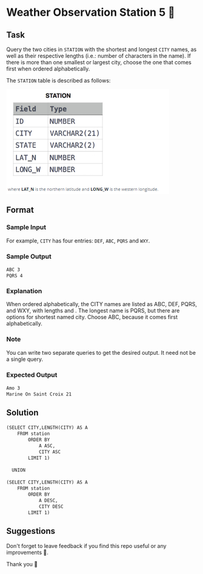 # Weather Observation Station 5 🦽


## Task

Query the two cities in ```STATION``` with the shortest and longest ```CITY``` names, as well as their respective lengths (i.e.: number of characters in the name). 
If there is more than one smallest or largest city, choose the one that comes first when ordered alphabetically.

The ```STATION``` table is described as follows:

<img align="center" src="/Images/STATION.png" alt="icon"/>

## Format

### Sample Input

For example, ```CITY``` has four entries: ```DEF```, ```ABC```, ```PQRS``` and ```WXY```.

### Sample Output

```
ABC 3
PQRS 4
```

### Explanation

When ordered alphabetically, the CITY names are listed as ABC, DEF, PQRS, and WXY, with lengths  and . 
The longest name is PQRS, but there are  options for shortest named city. 
Choose ABC, because it comes first alphabetically.

### Note

You can write two separate queries to get the desired output. It need not be a single query.

### Expected Output

```
Amo 3
Marine On Saint Croix 21
```

## Solution

```
(SELECT CITY,LENGTH(CITY) AS A
    FROM station 
        ORDER BY 
            A ASC,
            CITY ASC 
        LIMIT 1)
        
  UNION
  
(SELECT CITY,LENGTH(CITY) AS A
    FROM station 
        ORDER BY 
            A DESC,
            CITY DESC 
        LIMIT 1)
```

## Suggestions
Don't forget to leave feedback if you find this repo useful or any improvements 💞.

Thank you 🧡

